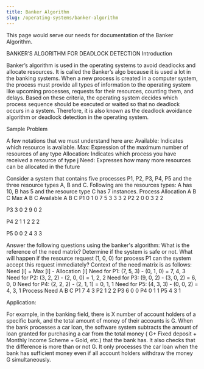 ```yaml
---
title: Banker Algorithm
slug: /operating-systems/banker-algorithm
---
```


This page would serve our needs for documentation of the Banker Algorithm.

BANKER’S ALGORITHM FOR DEADLOCK DETECTION
Introduction

Banker’s algorithm is used in the operating systems to avoid deadlocks and allocate resources.
It is called the Banker’s algo because it is used a lot in the banking systems.
When a new process is created in a computer system, the process must provide all types of information to the operating system like upcoming processes, requests for their resources, counting them, and delays. Based on these criteria, the operating system decides which process sequence should be executed or waited so that no deadlock occurs in a system. Therefore, it is also known as the deadlock avoidance algorithm or deadlock detection in the operating system.

Sample Problem

A few notations that we must understand here are:
Available:  Indicates which resource is available.
Max: Expression of the maximum number of resources of any type 
Allocation: Indicates which process you have received a resource of type j
Need: Expresses how many more resources can be allocated in the future

Consider a system that contains five processes P1, P2, P3, P4, P5 and the three resource types A, B and C. Following are the resources types: A has 10, B has 5 and the resource type C has 7 instances.
Process
Allocation
A         B         C
Max
A         B         C
Available
A         B         C
P1
0         1          0
7         5         3
3         3         2
P2
2         0         0
3         2         2


P3
3         0         2
9         0         2


P4
2         1         1
2         2         2


P5
0         0         2
4         3         3



Answer the following questions using the banker's algorithm:
What is the reference of the need matrix?
Determine if the system is safe or not.
What will happen if the resource request (1, 0, 0) for process P1 can the system accept this request immediately?
Context of the need matrix is as follows:
Need [i] = Max [i] - Allocation [i]
Need for P1: (7, 5, 3) - (0, 1, 0) = 7, 4, 3
Need for P2: (3, 2, 2) - (2, 0, 0) = 1, 2, 2
Need for P3: (9, 0, 2) - (3, 0, 2) = 6, 0, 0
Need for P4: (2, 2, 2) - (2, 1, 1) = 0, 1, 1
Need for P5: (4, 3, 3) - (0, 0, 2) = 4, 3, 1
Process
Need
A         B         C
P1
7         4         3
P2
1         2         2
P3
6         0         0
P4
0         1         1
P5
4         3         1







Application:

For example, in the banking field, there is X number of account holders of a specific bank, and the total amount of money of their accounts is G.
When the bank processes a car loan, the software system subtracts the amount of loan granted for purchasing a car from the total money ( G+ Fixed deposit + Monthly Income Scheme + Gold, etc.) that the bank has.
It also checks that the difference is more than or not G. It only processes the car loan when the bank has sufficient money even if all account holders withdraw the money G simultaneously.

